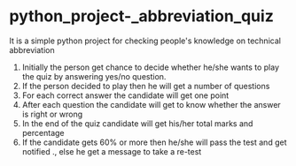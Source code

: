 # python_project-_abbreviation_quiz

It is a simple python project for checking people's knowledge on technical abbreviation
  1. Initially the person get chance to decide whether he/she wants to play the quiz by answering yes/no question.
  2. If the person decided to play then he will get a number of questions
  3. For each correct answer the candidate will get one point
  4. After each question the candidate will get to know whether the answer is right or wrong 
  5. In the end of the quiz candidate will get his/her total marks and percentage
  6. If the candidate gets 60% or more then he/she will pass the test and get notified ., else he get a message to take a re-test
